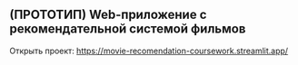 ## (ПРОТОТИП) Web-приложение с рекомендательной системой фильмов
Открыть проект: https://movie-recomendation-coursework.streamlit.app/
